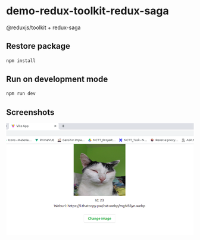 # demo-redux-toolkit-redux-saga
@reduxjs/toolkit + redux-saga
## Restore package
```bash
npm install
```
## Run on development mode
```bash
npm run dev
```
## Screenshots
![Pic1](/screenshots/pic1.png)

